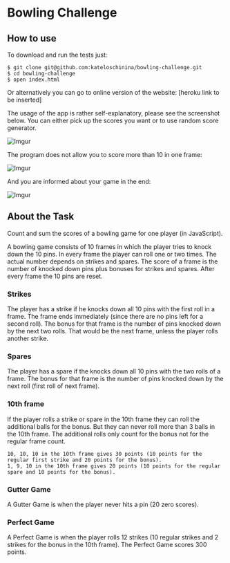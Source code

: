 # Bowling Challenge

How to use
-----
To download and run the tests just:

```
$ git clone git@github.com:kateloschinina/bowling-challenge.git
$ cd bowling-challenge
$ open index.html
```
Or alternatively you can go to online version of the website:
[heroku link to be inserted]

The usage of the app is rather self-explanatory, please see the screenshot below. You can either pick up the scores you want or to use random score generator.

![Imgur](http://i.imgur.com/6msNMp7.png)

The program does not allow you to score more than 10 in one frame:

![Imgur](http://i.imgur.com/EkJH6Ch.png)

And you are informed about your game in the end:

![Imgur](http://i.imgur.com/1PWKPyY.png)


About the Task
-----

Count and sum the scores of a bowling game for one player (in JavaScript).

A bowling game consists of 10 frames in which the player tries to knock down the 10 pins. In every frame the player can roll one or two times. The actual number depends on strikes and spares. The score of a frame is the number of knocked down pins plus bonuses for strikes and spares. After every frame the 10 pins are reset.

### Strikes

The player has a strike if he knocks down all 10 pins with the first roll in a frame. The frame ends immediately (since there are no pins left for a second roll). The bonus for that frame is the number of pins knocked down by the next two rolls. That would be the next frame, unless the player rolls another strike.

### Spares

The player has a spare if the knocks down all 10 pins with the two rolls of a frame. The bonus for that frame is the number of pins knocked down by the next roll (first roll of next frame).

### 10th frame

If the player rolls a strike or spare in the 10th frame they can roll the additional balls for the bonus. But they can never roll more than 3 balls in the 10th frame. The additional rolls only count for the bonus not for the regular frame count.

    10, 10, 10 in the 10th frame gives 30 points (10 points for the regular first strike and 20 points for the bonus).
    1, 9, 10 in the 10th frame gives 20 points (10 points for the regular spare and 10 points for the bonus).

### Gutter Game

A Gutter Game is when the player never hits a pin (20 zero scores).

### Perfect Game

A Perfect Game is when the player rolls 12 strikes (10 regular strikes and 2 strikes for the bonus in the 10th frame). The Perfect Game scores 300 points.
